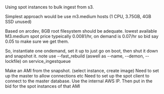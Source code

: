 Using spot instances to bulk ingest from s3.

Simplest approach would be use m3.medium hosts (1 CPU, 3.75GB, 4GB SSD unused)

Based on arcdev, 8GB root filesystem should be adequate.
lowest available M3.medium spot price typeically 0.0081/hr, on demand is 0.07/hr so bid say 0.05 to make sure we get them.

So, instantiate one ondemand, set it up to just go on boot, then shut it down and snapshot it.
note use --fast_rebuild (aswell as --name, --demon, --lockfile) on service_ingestqueue

Make an AMI from the snapshot. (select instance, create image)
Need to set up the master to allow connections etc
Need to set up the spot client to connect to the master database. Use the internal AWS IP.
Then put in the bid for the spot instances of that AMI
